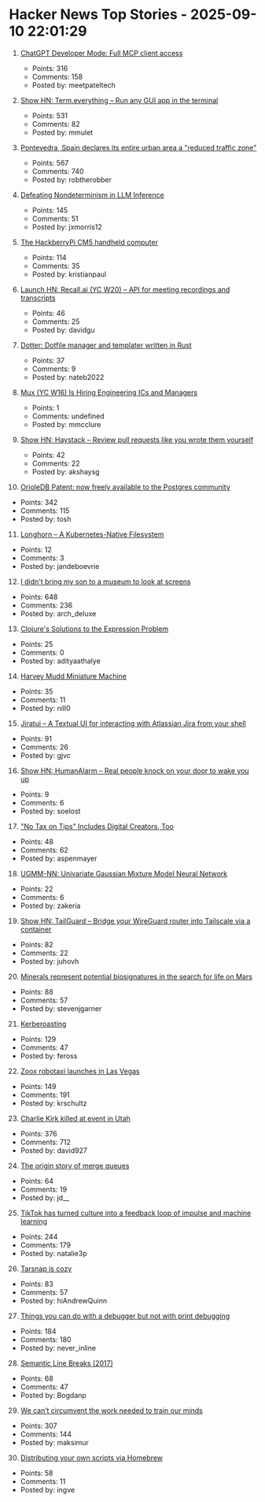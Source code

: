 # Hacker News Top Stories - 2025-09-10 22:01:29

1. [ChatGPT Developer Mode: Full MCP client access](https://platform.openai.com/docs/guides/developer-mode)
   - Points: 316
   - Comments: 158
   - Posted by: meetpateltech

2. [Show HN: Term.everything – Run any GUI app in the terminal](https://github.com/mmulet/term.everything)
   - Points: 531
   - Comments: 82
   - Posted by: mmulet

3. [Pontevedra, Spain declares its entire urban area a "reduced traffic zone"](https://www.greeneuropeanjournal.eu/made-for-people-not-cars-reclaiming-european-cities/)
   - Points: 567
   - Comments: 740
   - Posted by: robtherobber

4. [Defeating Nondeterminism in LLM Inference](https://thinkingmachines.ai/blog/defeating-nondeterminism-in-llm-inference/)
   - Points: 145
   - Comments: 51
   - Posted by: jxmorris12

5. [The HackberryPi CM5 handheld computer](https://github.com/ZitaoTech/HackberryPiCM5)
   - Points: 114
   - Comments: 35
   - Posted by: kristianpaul

6. [Launch HN: Recall.ai (YC W20) – API for meeting recordings and transcripts](undefined)
   - Points: 46
   - Comments: 25
   - Posted by: davidgu

7. [Dotter: Dotfile manager and templater written in Rust](https://github.com/SuperCuber/dotter)
   - Points: 37
   - Comments: 9
   - Posted by: nateb2022

8. [Mux (YC W16) Is Hiring Engineering ICs and Managers](https://mux.com/jobs)
   - Points: 1
   - Comments: undefined
   - Posted by: mmcclure

9. [Show HN: Haystack – Review pull requests like you wrote them yourself](https://haystackeditor.com)
   - Points: 42
   - Comments: 22
   - Posted by: akshaysg

10. [OrioleDB Patent: now freely available to the Postgres community](https://supabase.com/blog/orioledb-patent-free)
   - Points: 342
   - Comments: 115
   - Posted by: tosh

11. [Longhorn – A Kubernetes-Native Filesystem](https://vegard.blog.engen.priv.no/?p=518)
   - Points: 12
   - Comments: 3
   - Posted by: jandeboevrie

12. [I didn't bring my son to a museum to look at screens](https://sethpurcell.com/writing/screens-in-museums/)
   - Points: 648
   - Comments: 236
   - Posted by: arch_deluxe

13. [Clojure's Solutions to the Expression Problem](https://www.infoq.com/presentations/Clojure-Expression-Problem/)
   - Points: 25
   - Comments: 0
   - Posted by: adityaathalye

14. [Harvey Mudd Miniature Machine](https://www.cs.hmc.edu/~cs5grad/cs5/hmmm/documentation/documentation.html)
   - Points: 35
   - Comments: 11
   - Posted by: nill0

15. [Jiratui – A Textual UI for interacting with Atlassian Jira from your shell](https://jiratui.sh/)
   - Points: 91
   - Comments: 26
   - Posted by: gjvc

16. [Show HN: HumanAlarm – Real people knock on your door to wake you up](https://humanalarm.com)
   - Points: 9
   - Comments: 6
   - Posted by: soelost

17. ["No Tax on Tips" Includes Digital Creators, Too](https://www.hollywoodreporter.com/business/business-news/no-tax-on-tips-guidance-creators-trump-treasury-1236366513/)
   - Points: 48
   - Comments: 62
   - Posted by: aspenmayer

18. [UGMM-NN: Univariate Gaussian Mixture Model Neural Network](https://arxiv.org/abs/2509.07569)
   - Points: 22
   - Comments: 6
   - Posted by: zakeria

19. [Show HN: TailGuard – Bridge your WireGuard router into Tailscale via a container](https://github.com/juhovh/tailguard)
   - Points: 82
   - Comments: 22
   - Posted by: juhovh

20. [Minerals represent potential biosignatures in the search for life on Mars](https://www.nature.com/articles/s41586-025-09413-0)
   - Points: 88
   - Comments: 57
   - Posted by: stevenjgarner

21. [Kerberoasting](https://blog.cryptographyengineering.com/2025/09/10/kerberoasting/)
   - Points: 129
   - Comments: 47
   - Posted by: feross

22. [Zoox robotaxi launches in Las Vegas](https://zoox.com/journal/las-vegas)
   - Points: 149
   - Comments: 191
   - Posted by: krschultz

23. [Charlie Kirk killed at event in Utah](https://www.nbcnews.com/news/us-news/live-blog/live-updates-shooting-charlie-kirk-event-utah-rcna230437)
   - Points: 376
   - Comments: 712
   - Posted by: david927

24. [The origin story of merge queues](https://mergify.com/blog/the-origin-story-of-merge-queues)
   - Points: 64
   - Comments: 19
   - Posted by: jd__

25. [TikTok has turned culture into a feedback loop of impulse and machine learning](https://www.thenexus.media/tiktok-won-now-everything-is-60-seconds/)
   - Points: 244
   - Comments: 179
   - Posted by: natalie3p

26. [Tarsnap is cozy](https://til.andrew-quinn.me/posts/tarsnap-is-cozy/)
   - Points: 83
   - Comments: 57
   - Posted by: hiAndrewQuinn

27. [Things you can do with a debugger but not with print debugging](https://mahesh-hegde.github.io/posts/what_debugger_can/)
   - Points: 184
   - Comments: 180
   - Posted by: never_inline

28. [Semantic Line Breaks (2017)](https://sembr.org)
   - Points: 68
   - Comments: 47
   - Posted by: Bogdanp

29. [We can’t circumvent the work needed to train our minds](https://zettelkasten.de/posts/the-scam-called-you-dont-have-to-remember-anything/)
   - Points: 307
   - Comments: 144
   - Posted by: maksimur

30. [Distributing your own scripts via Homebrew](https://justin.searls.co/posts/how-to-distribute-your-own-scripts-via-homebrew/)
   - Points: 58
   - Comments: 11
   - Posted by: ingve

